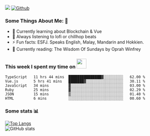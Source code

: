 ![](https://visitor-badge.laobi.icu/badge?page_id=seanho96.seanho96)
[![Github](https://img.shields.io/github/followers/seanho96?label=Follow&style=social)](https://github.com/seanho96)

### Some Things About Me: 👋
- 🌱 Currently learning about Blockchain & Vue
- :musical_note: Always listening to lofi or chillhop beats
- :zap: Fun facts: ESFJ. Speaks English, Malay, Mandarin and Hokkien.
- :book: Currently reading: The Wisdom Of Sundays by Oprah Winfrey

### This week I spent my time on <img src="https://media.giphy.com/media/SvQzkTQb3ZwKcj1QTO/giphy.gif" width="32">

<!--START_SECTION:waka-->

```text
TypeScript   11 hrs 44 mins  ███████████████▓░░░░░░░░░   62.00 %
Vue.js       5 hrs 41 mins   ███████▓░░░░░░░░░░░░░░░░░   30.11 %
JavaScript   34 mins         ▓░░░░░░░░░░░░░░░░░░░░░░░░   03.00 %
Ruby         25 mins         ▓░░░░░░░░░░░░░░░░░░░░░░░░   02.29 %
JSON         15 mins         ▒░░░░░░░░░░░░░░░░░░░░░░░░   01.40 %
HTML         6 mins          ░░░░░░░░░░░░░░░░░░░░░░░░░   00.60 %
```

<!--END_SECTION:waka-->

### Some stats 📊

[![Top Langs](https://github-readme-stats.vercel.app/api/top-langs/?username=seanho96&layout=compact&theme=graywhite)](https://github.com/anuraghazra/github-readme-stats)
<br/>
![GitHub stats](https://github-readme-stats.vercel.app/api?username=seanho96&show_icons=true&theme=graywhite)

